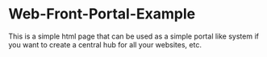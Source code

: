 # Web-Front-Portal-Example
This is a simple html page that can be used as a simple portal like system if you want to create a central hub for all your websites, etc.

